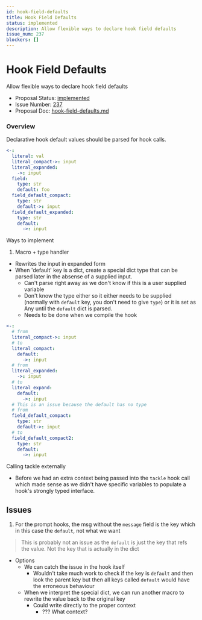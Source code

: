 ```yaml
---
id: hook-field-defaults
title: Hook Field Defaults
status: implemented
description: Allow flexible ways to declare hook field defaults
issue_num: 237
blockers: []
---
```

[//]: # (--start-header--DO NOT MODIFY)

# Hook Field Defaults

Allow flexible ways to declare hook field defaults

- Proposal Status: [implemented](README.md#status)
- Issue Number: [237](https://github.com/sudoblockio/tackle/issue/237)
- Proposal Doc: [hook-field-defaults.md](https://github.com/sudoblockio/tackle/blob/main/proposals/hook-field-defaults.md)

### Overview
[//]: # (--end-header--start-body--MODIFY)

Declarative hook default values should be parsed for hook calls.


```yaml
<-:
  literal: val
  literal_compact->: input
  literal_expanded:
    ->: input
  field:
    type: str
    default: foo
  field_default_compact:
    type: str
    default->: input  
  field_default_expanded:
    type: str
    default:
      ->: input
```

Ways to implement

1. Macro + type handler  
  - Rewrites the input in expanded form
  - When 'default' key is a dict, create a special dict type that can be parsed later in the absense of a supplied input.
    - Can't parse right away as we don't know if this is a user supplied variable
    - Don't know the type either so it either needs to be supplied (normally with `default` key, you don't need to give `type`) or it is set as Any until the `default` dict is parsed.
    - Needs to be done when we compile the hook

```yaml
<-:
  # from
  literal_compact->: input
  # to
  literal_compact:
    default:
      ->: input
  # from
  literal_expanded:
    ->: input
  # to
  literal_expand:
    default:
      ->: input
  # This is an issue because the default has no type
  # from
  field_default_compact:
    type: str
    default->: input  
  # to
  field_default_compact2:
    type: str
    default:  
      ->: input
```

Calling tackle externally

- Before we had an extra context being passed into the `tackle` hook call which made sense as we didn't have specific variables to populate a hook's strongly typed interface.


## Issues

1. For the prompt hooks, the msg without the `message` field is the key which in this case the `default`, not what we want
> This is probably not an issue as the `default` is just the key that refs the value. Not the key that is actually in the dict
  - Options
    - We can catch the issue in the hook itself
      - Wouldn't take much work to check if the key is `default` and then look the parent key but then all keys called `default` would have the erroneous behaviour
    - When we interpret the special dict, we can run another macro to rewrite the value back to the original key
      - Could write directly to the proper context
        - ??? What context?